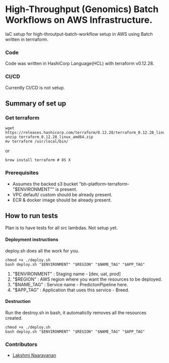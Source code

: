 # High-Throughput (Genomics) Batch Workflows on AWS Infrastructure.

IaC setup for high-throutput-batch-workflow setup in AWS using Batch written in terrraform.
### Code
Code was written in HashiCorp Language(HCL) with terraform v0.12.28.
### CI/CD
Currently CI/CD is not setup.
## Summary of set up
### Get terraform
```shell
wget https://releases.hashicorp.com/terraform/0.12.28/terraform_0.12.28_linux_amd64.zip
unzip terraform_0.12.28_linux_amd64.zip
mv terraform /usr/local/bin/
```
or 
```shell
brew install terraform # OS X 
```
### Prerequisites
 - Assumes the backed s3 bucket "bh-platform-terraform-"$ENVIRONMENT"" is present.
 - VPC default/ custom should be already present.
 - ECR & docker image should be already present.

## How to run tests
 Plan is to have tests for all src lambdas. Not setup yet.
#### Deployment instructions 
deploy.sh does all the work for you.
```
chmod +x ./deploy.sh
bash deploy.sh "$ENVIRONMENT" "$REGION" "$NAME_TAG" "$APP_TAG"
```
1. "$ENVIRONMENT" : Staging name - [dev, uat, prod]
2. "$REGION" : AWS region where you want the resources to be deployed.
3. "$NAME_TAG" : Service name - PredictonPipeline here.
4. "$APP_TAG" : Application that uses this service - Breed.

#### Destruction
Run the destroy.sh in bash, it automaticlly removes all the resources created.
```shell
chmod +x ./deploy.sh
bash deploy.sh "$ENVIRONMENT" "$REGION" "$NAME_TAG" "$APP_TAG"
```
### Contributors
 - [Lakshmi Naarayanan](https://github.com/iamlmn) 